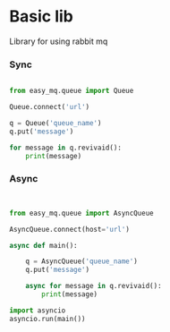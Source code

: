 # Basic lib

Library for using rabbit mq

### Sync
```python 

from easy_mq.queue import Queue

Queue.connect('url')

q = Queue('queue_name')
q.put('message') 

for message in q.revivaid():
    print(message)

```

### Async 
```python 


from easy_mq.queue import AsyncQueue

AsyncQueue.connect(host='url')

async def main():

    q = AsyncQueue('queue_name')
    q.put('message') 

    async for message in q.revivaid():
        print(message)

import asyncio 
asyncio.run(main())

```
